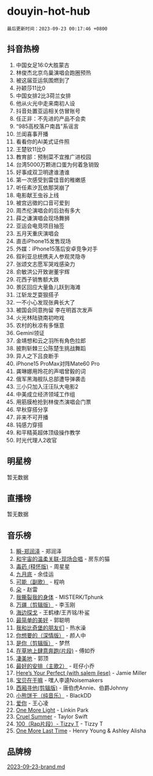 # douyin-hot-hub

`最后更新时间：2023-09-23 00:17:46 +0800`

## 抖音热榜

1. 中国女足16:0大胜蒙古
1. 林俊杰北京鸟巢演唱会跑圈预热
1. 被这届亚运氛围燃到了
1. 孙颖莎11比0
1. 中国女排2比3荷兰女排
1. 他从火光中走来南初人设
1. 抖音处置亚运相关仿冒账号
1. 任正非：不先进的产品不会卖
1. “985高校落户南昌”系谣言
1. 兰闺喜事开播
1. 看看你的AI美式证件照
1. 王楚钦11比0
1. 教育部：预制菜不宜推广进校园
1. 台湾5000万颗进口蛋为何着急销毁
1. 好事成双卫明逮谁渣谁
1. 第一次感受到雷佳音的稚嫩感
1. 听任素汐瓦依那哭崩了
1. 电影献王虫谷上线
1. 被宫远徵的口音可爱到
1. 周杰伦演唱会的后劲有多大
1. 薛之谦演唱会现场舞狮
1. 亚运会电竞项目抽签
1. 五月天重庆演唱会
1. 直击iPhone15发售现场
1. 外媒：iPhone15落后安卓竞争对手
1. 叙利亚总统携夫人参观灵隐寺
1. 张颂文志愿军哭戏感染力
1. 俞敏洪公开致谢董宇辉
1. 花西子销售额大跌
1. 景区回应大量鱼儿跃到海滩
1. 江斩龙芝耍狠搭子
1. 一不小心发现张典长大了
1. 被国会同意拘留 李在明首次发声
1. 火光林陆骁南初吻戏
1. 农村的秋凉有多惬意
1. Gemini领证
1. 金靖想和云之羽所有角色拉郎
1. 披荆斩棘三公陈楚生挑战舞蹈
1. 异人之下吕良断手
1. iPhone15 ProMax对阵Mate60 Pro
1. 龚琳娜用玲花的声唱曾毅的词
1. 俄军黑海舰队总部遭导弹袭击
1. 三小只加入汪汪队大电影2
1. 中美成立经济领域工作组
1. 用筋膜枪抢到林俊杰演唱会门票
1. 早秋穿搭分享
1. 非来不可开播
1. 钝感力穿搭
1. 和平精英超体顶级操作教学
1. 时光代理人2收官

## 明星榜

暂无数据

## 直播榜

暂无数据

## 音乐榜

1. [瞬-郑润泽](https://sf3-cdn-tos.douyinstatic.com/obj/tos-cn-ve-2774/oYXHIohzvbNAzBhHgyksWpRM4bfkDsBdBDAynw) - 郑润泽
1. [和宇宙的温柔关联-现场合唱](https://sf3-cdn-tos.douyinstatic.com/obj/tos-cn-ve-2774/o0hONGDYQBgk0e5bqDeQOonVmncA6tC2nBwZLT) - 房东的猫
1. [毒药 (释怀版)](https://sf6-cdn-tos.douyinstatic.com/obj/tos-cn-ve-2774/oYILMEAzspdZBIzy4frJNB8ZHPHWAhiwowd4Ad) - 周星星
1. [九月底](https://sf6-cdn-tos.douyinstatic.com/obj/tos-cn-ve-2774/oMfewG4PDTFhF8iz3OGQ7ABH5i6fCgnMaoCbzZ) - 余佳运
1. [可能（副歌）](https://sf3-cdn-tos.douyinstatic.com/obj/tos-cn-ve-2774/cde1731888894259b333569393c2fb51) - 程响
1. [朵](https://sf6-cdn-tos.douyinstatic.com/obj/tos-cn-ve-2774/932f5bdfcd7c47b880525e92ab8a4999) - 赵雷
1. [我撕裂我的身体](https://sf3-cdn-tos.douyinstatic.com/obj/tos-cn-ve-2774/o0cWZzf7vIzpjLQBHPXwtFhMxYUvsP8AoC8EgA) - MISTERK/Tphunk
1. [万疆（剪辑版）](https://sf6-cdn-tos.douyinstatic.com/obj/tos-cn-ve-2774/ooG7oVgFlDTelKCjCsTTobQvbdtj1BBQXnfZd8) - 李玉刚
1. [海边探戈](https://sf6-cdn-tos.douyinstatic.com/obj/tos-cn-ve-2774/os9gE0VQCGqt6VQkZDyBBYvfSDY0QFe3vVmubn) - 王鹤棣/王齐铭/朴鲨
1. [最简单的美好](https://sf6-cdn-tos.douyinstatic.com/obj/tos-cn-ve-2774/a3623594908d4f208709c19c9584f981) - 郭聪明
1. [我和比奇堡的朋友们](https://sf6-cdn-tos.douyinstatic.com/obj/tos-cn-ve-2774/f0505db981ea4a6d91453a15924a82aa) - 热水澡
1. [你想要的（深情版）](https://sf6-cdn-tos.douyinstatic.com/obj/tos-cn-ve-2774/oIMnk8GFpoYUtBP39qsBLeMCDPQxxYcI4gbeZS) - 颜人中
1. [是你（剪辑版）](https://sf6-cdn-tos.douyinstatic.com/obj/tos-cn-ve-2774/46019dae783c4c969944217fe1cfafc4) - 梦然
1. [在草地上肆意奔跑(片段)](https://sf3-cdn-tos.douyinstatic.com/obj/tos-cn-ve-2774/8831d494742f45dabdfa8adb8b817259) - 傅如乔
1. [凄美地](https://sf3-cdn-tos.douyinstatic.com/obj/tos-cn-ve-2774/oshF4RgFMhmTSa4jCaHNUXI0NetFtBBQBzBZdf) - 郭顶
1. [最好的安排（主歌2）](https://sf6-cdn-tos.douyinstatic.com/obj/tos-cn-ve-2774/oMMZX1DuHpMwgoDztBmZswgQnbCeeANZxBHkFY) - 旺仔小乔
1. [Here’s Your Perfect (with salem ilese)](https://sf3-cdn-tos.douyinstatic.com/obj/tos-cn-ve-2774/076b1576c6c546598f803fe53da388a7) - Jamie Miller
1. [宝贝在干嘛](https://sf3-cdn-tos.douyinstatic.com/obj/tos-cn-ve-2774/okW4hBCfJI5B2ZEgTCtikhMW7IafzNrBQIYkpJ) - 嘿人李逵Noisemakers
1. [西厢寻他(剪辑版)](https://sf3-cdn-tos.douyinstatic.com/obj/tos-cn-ve-2774/oUsAVfAQKlRNxEv5qxvIB8o5qmIWUcXbzJKJhw) - 唐伯虎Annie、伯爵Johnny
1. [小熊饼干（纯音乐）](https://sf6-cdn-tos.douyinstatic.com/obj/tos-cn-ve-2774/c25d7893334c4ded99a2ae09f9e2a7d6) - BlackDD
1. [爱你](https://sf6-cdn-tos.douyinstatic.com/obj/tos-cn-ve-2774/738d8b240f1e4519b44cf31c84e02e24) - 王心凌
1. [One More Light](https://sf3-cdn-tos.douyinstatic.com/obj/tos-cn-ve-2774/okIBCInhecoGOE5h6ZvqCBYtfXCIMQEbgkRKgD) - Linkin Park
1. [Cruel Summer](https://sf6-cdn-tos.douyinstatic.com/obj/tos-cn-ve-2774/b35ad770e6d4495abefaa493fa46b555) - Taylor Swift
1. [100（Rap片段）- Tizzy T](https://sf3-cdn-tos.douyinstatic.com/obj/tos-cn-ve-2774/f3d21de5ab834c0f9bb7443c06f73d04) - Tizzy T
1. [One More Last Time](https://sf6-cdn-tos.douyinstatic.com/obj/tos-cn-ve-2774/oAzTlo0LUAdCAIhjktsKWcLAEUKmZwGcOoB1fy) - Henry Young & Ashley Alisha

## 品牌榜

[2023-09-23-brand.md](2023-09-23-brand.md)
